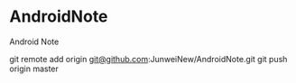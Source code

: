 # AndroidNote
Android Note

git remote add origin git@github.com:JunweiNew/AndroidNote.git
git push origin master

